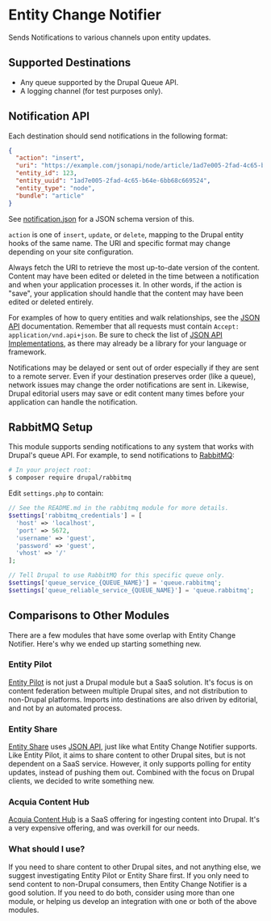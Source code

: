 # Entity Change Notifier

Sends Notifications to various channels upon entity updates.

## Supported Destinations

* Any queue supported by the Drupal Queue API.
* A logging channel (for test purposes only).

## Notification API

Each destination should send notifications in the following format:

```json
{
  "action": "insert",
  "uri": "https://example.com/jsonapi/node/article/1ad7e005-2fad-4c65-b64e-6bb68c669524",
  "entity_id": 123,
  "entity_uuid": "1ad7e005-2fad-4c65-b64e-6bb68c669524",
  "entity_type": "node",
  "bundle": "article"
}
```

See [notification.json](notification.json) for a JSON schema version of this.

`action` is one of `insert`, `update`, or `delete`, mapping to the Drupal entity
hooks of the same name. The URI and specific format may change depending on
your site configuration.

Always fetch the URI to retrieve the most up-to-date version of the content.
Content may have been edited or deleted in the time between a notification and
when your application processes it. In other words, if the action is "save",
your application should handle that the content may have been edited or deleted
entirely.

For examples of how to query entities and walk relationships, see the
[JSON API](https://www.drupal.org/docs/8/modules/json-api/fetching-resources-get)
documentation. Remember that all requests must contain
`Accept: application/vnd.api+json`. Be sure to check the list of
[JSON API Implementations](http://jsonapi.org/implementations/), as there may
already be a library for your language or framework.

Notifications may be delayed or sent out of order especially if they are sent to
a remote server. Even if your destination preserves order (like a queue),
network issues may change the order notifications are sent in. Likewise, Drupal
editorial users may save or edit content many times before your application can
handle the notification.

## RabbitMQ Setup

This module supports sending notifications to any system that works with
Drupal's queue API. For example, to send notifications to
[RabbitMQ](https://www.drupal.org/project/rabbitmq):

```bash
# In your project root:
$ composer require drupal/rabbitmq
```

Edit `settings.php` to contain:

```php
// See the README.md in the rabbitmq module for more details.
$settings['rabbitmq_credentials'] = [
  'host' => 'localhost',
  'port' => 5672,
  'username' => 'guest',
  'password' => 'guest',
  'vhost' => '/'
];

// Tell Drupal to use RabbitMQ for this specific queue only.
$settings['queue_service_{QUEUE_NAME}'] = 'queue.rabbitmq';
$settings['queue_reliable_service_{QUEUE_NAME}'] = 'queue.rabbitmq';
```

## Comparisons to Other Modules

There are a few modules that have some overlap with Entity Change Notifier.
Here's why we ended up starting something new.

### Entity Pilot

[Entity Pilot](https://www.drupal.org/project/entity_pilot) is not just a
Drupal module but a SaaS solution. It's focus is on content federation between
multiple Drupal sites, and not distribution to non-Drupal platforms. Imports
into destinations are also driven by editorial, and not by an automated process.

### Entity Share

[Entity Share](https://www.drupal.org/project/entity_share) uses
[JSON API](https://www.drupal.org/project/jsonapi), just like what Entity
Change Notifier supports. Like Entity Pilot, it aims to share content to
other Drupal sites, but is not dependent on a SaaS service. However, it only
supports polling for entity updates, instead of pushing them out. Combined with
the focus on Drupal clients, we decided to write something new.

### Acquia Content Hub

[Acquia Content Hub](https://www.drupal.org/project/acquia_contenthub) is a
SaaS offering for ingesting content into Drupal. It's a very expensive
offering, and was overkill for our needs.

### What should I use?

If you need to share content to other Drupal sites, and not anything else, we
suggest investigating Entity Pilot or Entity Share first. If you only need to
send content to non-Drupal consumers, then Entity Change Notifier is a good
solution. If you need to do both, consider using more than one module, or
helping us develop an integration with one or both of the above modules.
